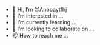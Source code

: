 - 👋 Hi, I’m @Anopaytfhj
- 👀 I’m interested in ...
- 🌱 I’m currently learning ...
- 💞️ I’m looking to collaborate on ...
- 📫 How to reach me ...

<!---
Anopaytfhj/Anopaytfhj is a ✨ special ✨ repository because its `README.md` (this file) appears on your GitHub profile.
You can click the Preview link to take a look at your changes.
--->
